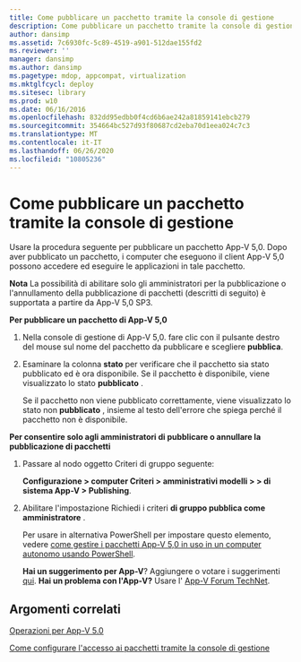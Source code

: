 ```yaml
---
title: Come pubblicare un pacchetto tramite la console di gestione
description: Come pubblicare un pacchetto tramite la console di gestione
author: dansimp
ms.assetid: 7c6930fc-5c89-4519-a901-512dae155fd2
ms.reviewer: ''
manager: dansimp
ms.author: dansimp
ms.pagetype: mdop, appcompat, virtualization
ms.mktglfcycl: deploy
ms.sitesec: library
ms.prod: w10
ms.date: 06/16/2016
ms.openlocfilehash: 832dd95edbb0f4cd6b6ae242a81859141ebcb279
ms.sourcegitcommit: 354664bc527d93f80687cd2eba70d1eea024c7c3
ms.translationtype: MT
ms.contentlocale: it-IT
ms.lasthandoff: 06/26/2020
ms.locfileid: "10805236"
---
```

# Come pubblicare un pacchetto tramite la console di gestione


Usare la procedura seguente per pubblicare un pacchetto App-V 5,0. Dopo aver pubblicato un pacchetto, i computer che eseguono il client App-V 5,0 possono accedere ed eseguire le applicazioni in tale pacchetto.

**Nota**  La possibilità di abilitare solo gli amministratori per la pubblicazione o l'annullamento della pubblicazione di pacchetti (descritti di seguito) è supportata a partire da App-V 5,0 SP3.

 

**Per pubblicare un pacchetto di App-V 5,0**

1.  Nella console di gestione di App-V 5,0. fare clic con il pulsante destro del mouse sul nome del pacchetto da pubblicare e scegliere **pubblica**.

2.  Esaminare la colonna **stato** per verificare che il pacchetto sia stato pubblicato ed è ora disponibile. Se il pacchetto è disponibile, viene visualizzato lo stato **pubblicato** .

    Se il pacchetto non viene pubblicato correttamente, viene visualizzato lo stato non **pubblicato** , insieme al testo dell'errore che spiega perché il pacchetto non è disponibile.

**Per consentire solo agli amministratori di pubblicare o annullare la pubblicazione di pacchetti**

1.  Passare al nodo oggetto Criteri di gruppo seguente:

    **Configurazione &gt; computer Criteri &gt; amministrativi modelli &gt; &gt; di sistema App-V &gt; Publishing**.

2.  Abilitare l'impostazione Richiedi i criteri **di gruppo pubblica come amministratore** .

    Per usare in alternativa PowerShell per impostare questo elemento, vedere [come gestire i pacchetti App-V 5,0 in uso in un computer autonomo usando PowerShell](how-to-manage-app-v-50-packages-running-on-a-stand-alone-computer-by-using-powershell.md#bkmk-admins-pub-pkgs).

    **Hai un suggerimento per App-V**? Aggiungere o votare i suggerimenti [qui](http://appv.uservoice.com/forums/280448-microsoft-application-virtualization). **Hai un problema con l'App-V?** Usare l' [App-V Forum TechNet](https://social.technet.microsoft.com/Forums/home?forum=mdopappv).

## Argomenti correlati


[Operazioni per App-V 5.0](operations-for-app-v-50.md)

[Come configurare l'accesso ai pacchetti tramite la console di gestione](how-to-configure-access-to-packages-by-using-the-management-console-50.md)

 

 





